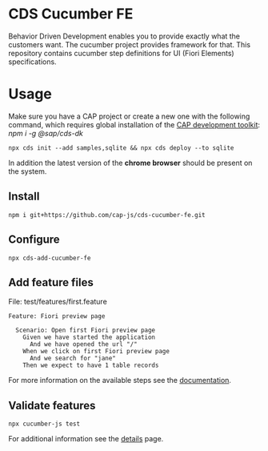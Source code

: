 # CDS Cucumber FE

Behavior Driven Development enables you to provide exactly what the customers want.
The cucumber project provides framework for that.
This repository contains cucumber step definitions for UI (Fiori Elements) specifications.

# Usage

Make sure you have a CAP project or create a new one with the following command,
which requires global installation of the [CAP development toolkit](https://cap.cloud.sap/docs/get-started/#local-setup): *npm i -g @sap/cds-dk*
```
npx cds init --add samples,sqlite && npx cds deploy --to sqlite
```

In addition the latest version of the **chrome browser** should be present on the system.

## Install

```
npm i git+https://github.com/cap-js/cds-cucumber-fe.git
```

## Configure

```
npx cds-add-cucumber-fe
```

## Add feature files

File: test/features/first.feature
```
Feature: Fiori preview page

  Scenario: Open first Fiori preview page
    Given we have started the application
      And we have opened the url "/"
    When we click on first Fiori preview page
      And we search for "jane"
    Then we expect to have 1 table records
```

For more information on the available steps see the [documentation](docs/API.md).

## Validate features

```
npx cucumber-js test
```

For additional information see the [details](docs/DETAILS.md) page.
